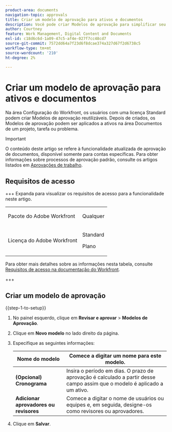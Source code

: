 ```yaml
---
product-area: documents
navigation-topic: approvals
title: Criar um modelo de aprovação para ativos e documentos
description: Você pode criar Modelos de aprovação para simplificar seu processo de aprovação.
author: Courtney
feature: Work Management, Digital Content and Documents
exl-id: c18d6c6d-1a09-47c5-af4e-027f7cc48cd7
source-git-commit: 7572dd64a7f23d6f8dcae374a327d67f2d6738c5
workflow-type: tm+mt
source-wordcount: '210'
ht-degree: 2%

---
```


# Criar um modelo de aprovação para ativos e documentos

Na área Configuração do Workfront, os usuários com uma licença Standard podem criar Modelos de aprovação reutilizáveis. Depois de criados, os Modelos de aprovação podem ser aplicados a ativos na área Documentos de um projeto, tarefa ou problema.

>[!IMPORTANT]
>
>O conteúdo deste artigo se refere à funcionalidade atualizada de aprovação de documentos, disponível somente para contas específicas. Para obter informações sobre processos de aprovação padrão, consulte os artigos listados em [Aprovações de trabalho](/help/quicksilver/review-and-approve-work/manage-approvals/manage-approvals.md).

## Requisitos de acesso

+++ Expanda para visualizar os requisitos de acesso para a funcionalidade neste artigo.

<table style="table-layout:auto"> 
 <col> 
 <col> 
 <tbody> 
  <tr> 
   <td role="rowheader">Pacote do Adobe Workfront</td> 
   <td> <p>Qualquer</p> </td> 
  </tr> 
  <tr> 
   <td role="rowheader">Licença do Adobe Workfront</td> 
   <td> <p>Standard</p> 
   <p>Plano</p>
   </td> 
  </tr> 
 </tbody> 
</table>

Para obter mais detalhes sobre as informações nesta tabela, consulte [Requisitos de acesso na documentação do Workfront](/help/quicksilver/administration-and-setup/add-users/access-levels-and-object-permissions/access-level-requirements-in-documentation.md).

+++

## Criar um modelo de aprovação

{{step-1-to-setup}}

1. No painel esquerdo, clique em **Revisar e aprovar** > **Modelos de Aprovação**.
1. Clique em **Novo modelo** no lado direito da página.
1. Especifique as seguintes informações:

   | Nome do modelo | Comece a digitar um nome para este modelo. |
   |----------------------------|---|
   | **(Opcional) Cronograma** | Insira o período em dias. O prazo de aprovação é calculado a partir desse campo assim que o modelo é aplicado a um ativo. |
   | **Adicionar aprovadores ou revisores** | Comece a digitar o nome de usuários ou equipes e, em seguida, designe-os como revisores ou aprovadores. |

1. Clique em **Salvar**.






<!-- Once a template is created, it can be applied to assets sent from Frame.io to begin the formal review and approval process in Workfront.
![Assign template](assets/assign-template.png)-->
